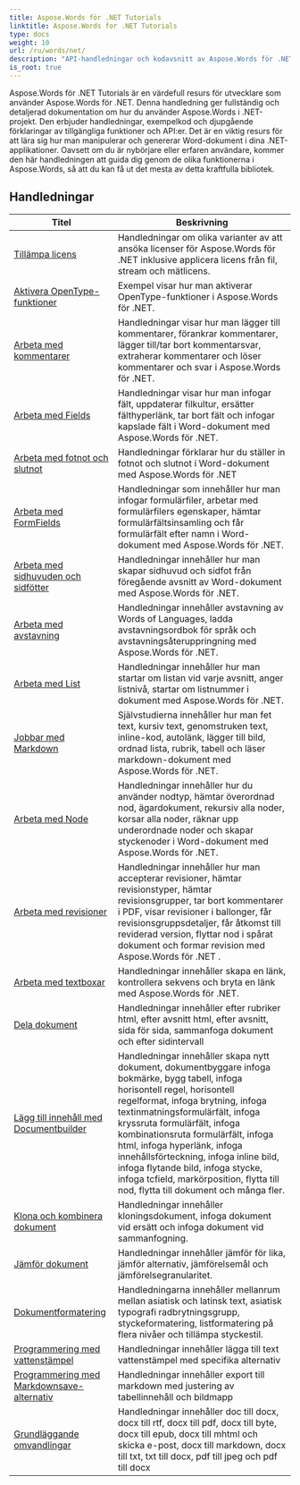 ```yaml
---
title: Aspose.Words för .NET Tutorials
linktitle: Aspose.Words for .NET Tutorials
type: docs
weight: 10
url: /ru/words/net/
description: "API-handledningar och kodavsnitt av Aspose.Words för .NET som inkluderar att skapa, redigera, konvertera, skriva ut och många fler funktioner för användning av Word-dokumentbehandling"
is_root: true
---
```


 Aspose.Words för .NET Tutorials är en värdefull resurs för utvecklare som använder Aspose.Words för .NET. Denna handledning ger fullständig och detaljerad dokumentation om hur du använder Aspose.Words i .NET-projekt. Den erbjuder handledningar, exempelkod och djupgående förklaringar av tillgängliga funktioner och API:er. Det är en viktig resurs för att lära sig hur man manipulerar och genererar Word-dokument i dina .NET-applikationer. Oavsett om du är nybörjare eller erfaren användare, kommer den här handledningen att guida dig genom de olika funktionerna i Aspose.Words, så att du kan få ut det mesta av detta kraftfulla bibliotek.

## Handledningar
| Titel | Beskrivning |
| --- | --- | 
| [Tillämpa licens](./apply-license/) | Handledningar om olika varianter av att ansöka licenser för Aspose.Words för .NET inklusive applicera licens från fil, stream och mätlicens. |  
| [Aktivera OpenType-funktioner](./enable-opentype-features/) | Exempel visar hur man aktiverar OpenType-funktioner i Aspose.Words för .NET. |  
| [Arbeta med kommentarer](./working-with-comments/) | Handledningar visar hur man lägger till kommentarer, förankrar kommentarer, lägger till/tar bort kommentarsvar, extraherar kommentarer och löser kommentarer och svar i Aspose.Words för .NET. |  
| [Arbeta med Fields](./working-with-fields/) | Handledningar visar hur man infogar fält, uppdaterar filkultur, ersätter fälthyperlänk, tar bort fält och infogar kapslade fält i Word-dokument med Aspose.Words för .NET. |  
| [Arbeta med fotnot och slutnot](./working-with-footnote-and-endnote/) | Handledningar förklarar hur du ställer in fotnot och slutnot i Word-dokument med Aspose.Words för .NET |  
| [Arbeta med FormFields](./working-with-formfields/) | Handledningar som innehåller hur man infogar formulärfiler, arbetar med formulärfilers egenskaper, hämtar formulärfältsinsamling och får formulärfält efter namn i Word-dokument med Aspose.Words för .NET. |  
| [Arbeta med sidhuvuden och sidfötter](./working-with-headers-and-footers/) | Handledningar innehåller hur man skapar sidhuvud och sidfot från föregående avsnitt av Word-dokument med Aspose.Words för .NET. |  
| [Arbeta med avstavning](./working-with-hyphenation/) | Handledningar innehåller avstavning av Words of Languages, ladda avstavningsordbok för språk och avstavningsåteruppringning med Aspose.Words för .NET. |  
| [Arbeta med List](./working-with-list/) | Handledningar innehåller hur man startar om listan vid varje avsnitt, anger listnivå, startar om listnummer i dokument med Aspose.Words för .NET. |  
| [Jobbar med Markdown](./working-with-markdown/) | Självstudierna innehåller hur man fet text, kursiv text, genomstruken text, inline-kod, autolänk, lägger till bild, ordnad lista, rubrik, tabell och läser markdown-dokument med Aspose.Words för .NET. |  
| [Arbeta med Node](./working-with-node/) | Handledningar innehåller hur du använder nodtyp, hämtar överordnad nod, ägardokument, rekursiv alla noder, korsar alla noder, räknar upp underordnade noder och skapar styckenoder i Word-dokument med Aspose.Words för .NET. |  
| [Arbeta med revisioner](./working-with-revisions/) | Handledningar innehåller hur man accepterar revisioner, hämtar revisionstyper, hämtar revisionsgrupper, tar bort kommentarer i PDF, visar revisioner i ballonger, får revisionsgruppsdetaljer, får åtkomst till reviderad version, flyttar nod i spårat dokument och formar revision med Aspose.Words för .NET . |  
| [Arbeta med textboxar](./working-with-textboxes/) | Handledningar innehåller skapa en länk, kontrollera sekvens och bryta en länk med Aspose.Words för .NET. |  
| [Dela dokument](./split-document/) | Handledningar innehåller efter rubriker html, efter avsnitt html, efter avsnitt, sida för sida, sammanfoga dokument och efter sidintervall |  
| [Lägg till innehåll med Documentbuilder](./add-content-using-documentbuilder/) | Handledningar innehåller skapa nytt dokument, dokumentbyggare infoga bokmärke, bygg tabell, infoga horisontell regel, horisontell regelformat, infoga brytning, infoga textinmatningsformulärfält, infoga kryssruta formulärfält, infoga kombinationsruta formulärfält, infoga html, infoga hyperlänk, infoga innehållsförteckning, infoga inline bild, infoga flytande bild, infoga stycke, infoga tcfield, markörposition, flytta till nod, flytta till dokument och många fler. |
| [Klona och kombinera dokument](./clone-and-combine-documents/) | Handledningar innehåller kloningsdokument, infoga dokument vid ersätt och infoga dokument vid sammanfogning. |
| [Jämför dokument](./compare-documents/) | Handledningar innehåller jämför för lika, jämför alternativ, jämförelsemål och jämförelsegranularitet. |
| [Dokumentformatering](./document-formatting/) | Handledningarna innehåller mellanrum mellan asiatisk och latinsk text, asiatisk typografi radbrytningsgrupp, styckeformatering, listformatering på flera nivåer och tillämpa styckestil. |   
| [Programmering med vattenstämpel](./programming-with-watermark/) | Handledningar innehåller lägga till text vattenstämpel med specifika alternativ |   
| [Programmering med Markdownsave-alternativ](./programming-with-markdownsaveoptions/) | Handledningar innehåller export till markdown med justering av tabellinnehåll och bildmapp |  
| [Grundläggande omvandlingar](./basic-conversions/) | Handledningar innehåller doc till docx, docx till rtf, docx till pdf, docx till byte, docx till epub, docx till mhtml och skicka e-post, docx till markdown, docx till txt, txt till docx, pdf till jpeg och pdf till docx |  